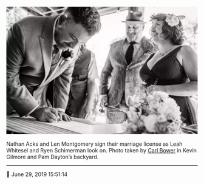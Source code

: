 ![Nathan Acks and Len Montgomery sign their marriage license](assets/ad61db1aa5f8496fb84dd6a6b4d1e7dc.webp)

Nathan Acks and Len Montgomery sign their marriage license as Leah Whitesel and Ryen Schimerman look on. Photo taken by [Carl Bower](http://carlbowerphotos.com/) in Kevin Gilmore and Pam Dayton’s backyard.

- - - -

📅 June 29, 2019 15:51:14
